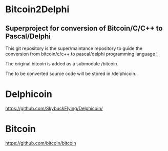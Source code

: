 # Bitcoin2Delphi

## Superproject for conversion of Bitcoin/C/C++ to Pascal/Delphi

This git repository is the super/maintance repository to guide
the conversion from bitcoin/c/c++ to pascal/delphi programming language !

The original bitcoin is added as a submodule /bitcoin.

The to be converted source code will be stored in /delphicoin.

# Delphicoin

https://github.com/SkybuckFlying/Delphicoin/

# Bitcoin 

https://github.com/bitcoin/bitcoin


